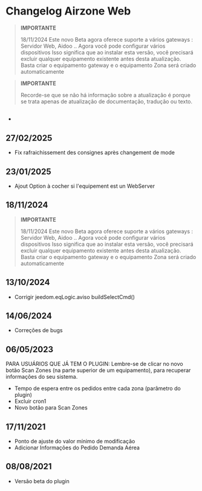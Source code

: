 # Changelog Airzone Web

>**IMPORTANTE**
>
> 18/11/2024
> Este novo Beta agora oferece suporte a vários gateways : Servidor Web, Aidoo ..
> Agora você pode configurar vários dispositivos
> Isso significa que ao instalar esta versão, você precisará excluir qualquer equipamento existente antes desta atualização.
> Basta criar o equipamento gateway e o equipamento Zona será criado automaticamente


>**IMPORTANTE**
>
>Recorde-se que se não há informação sobre a atualização é porque se trata apenas de atualização de documentação, tradução ou texto.

## 

- 


## 27/02/2025

- Fix rafraichissement des consignes après changement de mode


## 23/01/2025

- Ajout Option à cocher si l'equipement est un WebServer

## 18/11/2024

>**IMPORTANTE**
>
> 18/11/2024
> Este novo Beta agora oferece suporte a vários gateways : Servidor Web, Aidoo ..
> Agora você pode configurar vários dispositivos
> Isso significa que ao instalar esta versão, você precisará excluir qualquer equipamento existente antes desta atualização.
> Basta criar o equipamento gateway e o equipamento Zona será criado automaticamente

## 13/10/2024

- Corrigir jeedom.eqLogic.aviso buildSelectCmd()


## 14/06/2024

- Correções de bugs

## 06/05/2023

PARA USUÁRIOS QUE JÁ TEM O PLUGIN:
Lembre-se de clicar no novo botão Scan Zones (na parte superior de um equipamento), para recuperar informações do seu sistema.

- Tempo de espera entre os pedidos entre cada zona (parâmetro do plugin)
- Excluir cron1
- Novo botão para Scan Zones

## 17/11/2021

- Ponto de ajuste do valor mínimo de modificação
- Adicionar Informações do Pedido Demanda Aérea

## 08/08/2021

- Versão beta do plugin
